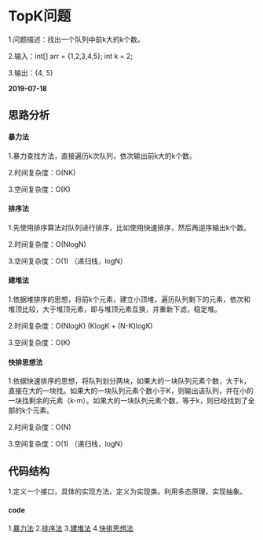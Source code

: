 # TopK问题
1.问题描述：找出一个队列中前k大的k个数。

2.输入：int[] arr = {1,2,3,4,5}; int k = 2;

3.输出：{4, 5}

**2019-07-18**

## 思路分析
#### 暴力法
1.暴力查找方法，直接遍历k次队列，依次输出前k大的k个数。

2.时间复杂度：O(NK)

3.空间复杂度：O(K)

#### 排序法
1.先使用排序算法对队列进行排序，比如使用快速排序，然后再逆序输出k个数。

2.时间复杂度：O(NlogN)

3.空间复杂度：O(1) （递归栈，logN）

#### 建堆法
1.依据堆排序的思想，将前k个元素，建立小顶堆，遍历队列剩下的元素，依次和堆顶比较，大于堆顶元素，即与堆顶元素互换，并重新下滤，稳定堆。

2.时间复杂度：O(NlogK) (KlogK + (N-K)logK)

3.空间复杂度：O(K)

#### 快排思想法
1.依据快速排序的思想，将队列划分两块，如果大的一块队列元素个数，大于k，直接在大的一块找。如果大的一块队列元素个数小于K，则输出该队列，并在小的一块找剩余的元素（k-m）。如果大的一块队列元素个数，等于k，则已经找到了全部的k个元素。

2.时间复杂度：O(N)

3.空间复杂度：O(1) （递归栈，logN）

## 代码结构
1.定义一个接口，具体的实现方法，定义为实现类。利用多态原理，实现抽象。

#### code
1.[暴力法]()
2.[排序法]()
3.[建堆法]()
4.[快排思想法]()



